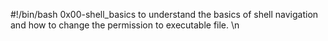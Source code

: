 #!/bin/bash
0x00-shell_basics to understand the basics of shell navigation and how to change the permission to executable file. \n
